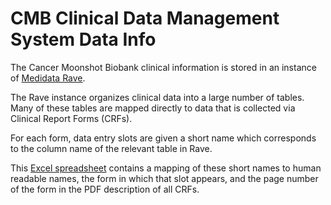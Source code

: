 CMB Clinical Data Management System Data Info
=============================================

The Cancer Moonshot Biobank clinical information is stored in an instance of [Medidata Rave](https://www.medidata.com/en/clinical-trial-products/clinical-data-management/edc-systems).

The Rave instance organizes clinical data into a large number of tables. Many of these tables are mapped directly to data that is collected via Clinical Report Forms (CRFs).

For each form, data entry slots are given a short name which corresponds to the column name of the relevant table in Rave.

This [Excel spreadsheet](./10323-form-terms-V3.txt) contains a mapping of these short names to human readable names, the form in which that slot appears, and the page number of the form in the PDF description of all CRFs.

